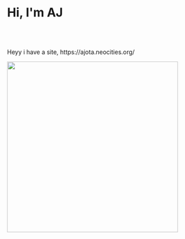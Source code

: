 <h1>Hi, I'm AJ</h1> 

<br></br>

<p> Heyy i have a site, https://ajota.neocities.org/ </p>

<img height="400" weight="500" src="https://64.media.tumblr.com/12b9ba48026c020e601249e041b6756a/tumblr_inline_ptf4mz96741wd9yn3_500.gif">
